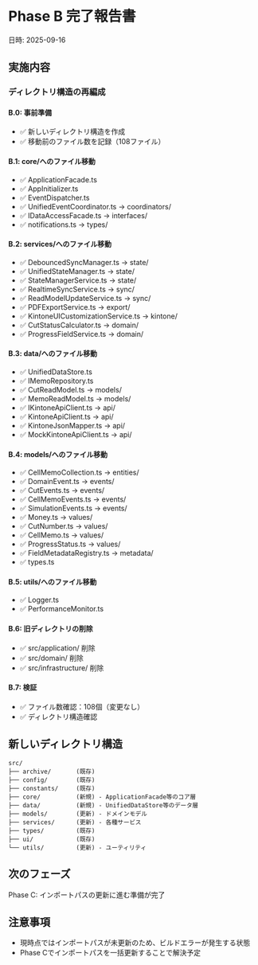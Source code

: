 # Phase B 完了報告書
日時: 2025-09-16

## 実施内容

### ディレクトリ構造の再編成

#### B.0: 事前準備
- ✅ 新しいディレクトリ構造を作成
- ✅ 移動前のファイル数を記録（108ファイル）

#### B.1: core/へのファイル移動
- ✅ ApplicationFacade.ts
- ✅ AppInitializer.ts
- ✅ EventDispatcher.ts
- ✅ UnifiedEventCoordinator.ts → coordinators/
- ✅ IDataAccessFacade.ts → interfaces/
- ✅ notifications.ts → types/

#### B.2: services/へのファイル移動
- ✅ DebouncedSyncManager.ts → state/
- ✅ UnifiedStateManager.ts → state/
- ✅ StateManagerService.ts → state/
- ✅ RealtimeSyncService.ts → sync/
- ✅ ReadModelUpdateService.ts → sync/
- ✅ PDFExportService.ts → export/
- ✅ KintoneUICustomizationService.ts → kintone/
- ✅ CutStatusCalculator.ts → domain/
- ✅ ProgressFieldService.ts → domain/

#### B.3: data/へのファイル移動
- ✅ UnifiedDataStore.ts
- ✅ IMemoRepository.ts
- ✅ CutReadModel.ts → models/
- ✅ MemoReadModel.ts → models/
- ✅ IKintoneApiClient.ts → api/
- ✅ KintoneApiClient.ts → api/
- ✅ KintoneJsonMapper.ts → api/
- ✅ MockKintoneApiClient.ts → api/

#### B.4: models/へのファイル移動
- ✅ CellMemoCollection.ts → entities/
- ✅ DomainEvent.ts → events/
- ✅ CutEvents.ts → events/
- ✅ CellMemoEvents.ts → events/
- ✅ SimulationEvents.ts → events/
- ✅ Money.ts → values/
- ✅ CutNumber.ts → values/
- ✅ CellMemo.ts → values/
- ✅ ProgressStatus.ts → values/
- ✅ FieldMetadataRegistry.ts → metadata/
- ✅ types.ts

#### B.5: utils/へのファイル移動
- ✅ Logger.ts
- ✅ PerformanceMonitor.ts

#### B.6: 旧ディレクトリの削除
- ✅ src/application/ 削除
- ✅ src/domain/ 削除
- ✅ src/infrastructure/ 削除

#### B.7: 検証
- ✅ ファイル数確認：108個（変更なし）
- ✅ ディレクトリ構造確認

## 新しいディレクトリ構造

```
src/
├── archive/       (既存)
├── config/        (既存)  
├── constants/     (既存)
├── core/          (新規) - ApplicationFacade等のコア層
├── data/          (新規) - UnifiedDataStore等のデータ層
├── models/        (更新) - ドメインモデル
├── services/      (更新) - 各種サービス
├── types/         (既存)
├── ui/            (既存)
└── utils/         (更新) - ユーティリティ
```

## 次のフェーズ

Phase C: インポートパスの更新に進む準備が完了

## 注意事項

- 現時点ではインポートパスが未更新のため、ビルドエラーが発生する状態
- Phase Cでインポートパスを一括更新することで解決予定